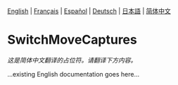 
[English](../en/README.md) | [Français](../fr/README.md) | [Español](../es/README.md) | [Deutsch](../de/README.md) | [日本語](../ja/README.md) | [简体中文](../zh/README.md)

# SwitchMoveCaptures

*这是简体中文翻译的占位符。请翻译下方内容。*

...existing English documentation goes here...
